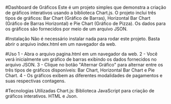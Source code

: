 #Dashboard de Gráficos
Este é um projeto simples que demonstra a criação de gráficos interativos usando a biblioteca Chart.js. O projeto inclui três tipos de gráficos: Bar Chart (Gráfico de Barras), Horizontal Bar Chart (Gráfico de Barras Horizontal) e Pie Chart (Gráfico de Pizza). Os dados para os gráficos são fornecidos por meio de um arquivo JSON.

#Instalação
Não é necessário instalar nada para rodar este projeto. Basta abrir o arquivo index.html em um navegador da web.

#Uso
1 - Abra o arquivo pagina.html em um navegador da web.
2 - Você verá inicialmente um gráfico de barras exibindo os dados fornecidos no arquivo JSON.
3 - Clique no botão "Alternar Gráfico" para alternar entre os três tipos de gráficos disponíveis: Bar Chart, Horizontal Bar Chart e Pie Chart.
4 - Os gráficos exibem as diferentes modalidades de pagamentos e suas respectivas contagens.

#Tecnologias Utilizadas
Chart.js: Biblioteca JavaScript para criação de gráficos interativos.
HTML e Json.

